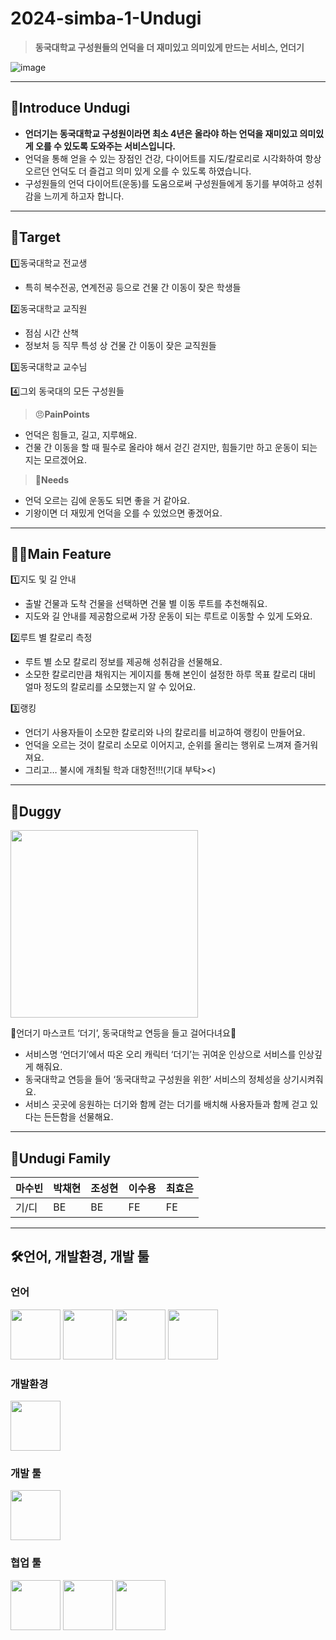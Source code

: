 # 2024-simba-1-Undugi

> **동국대학교 구성원들의 언덕을 더 재미있고 의미있게 만드는 서비스, 언더기**
> 
![image](https://github.com/LikeLion-at-DGU/2024-simba-1-Undugi/assets/112747336/37cb2f9f-0bf2-4c68-b3bf-e68d8c0de638)



---

## 🦆Introduce Undugi

- **언더기는 동국대학교 구성원이라면 최소 4년은 올라야 하는 언덕을 재미있고 의미있게 오를 수 있도록 도와주는 서비스입니다.**
- 언덕을 통해 얻을 수 있는 장점인 건강, 다이어트를 지도/칼로리로 시각화하여 항상 오르던 언덕도 더 즐겁고 의미 있게 오를 수 있도록 하였습니다.
- 구성원들의 언덕 다이어트(운동)를 도움으로써 구성원들에게 동기를 부여하고 성취감을 느끼게 하고자 합니다.

---

## 🎯Target

1️⃣동국대학교 전교생

- 특히 복수전공, 연계전공 등으로 건물 간 이동이 잦은 학생들

2️⃣동국대학교 교직원

- 점심 시간 산책
- 정보처 등 직무 특성 상 건물 간 이동이 잦은 교직원들

3️⃣동국대학교 교수님

4️⃣그외 동국대의 모든 구성원들

> 😠**PainPoints**
> 
- 언덕은 힘들고, 길고, 지루해요.
- 건물 간 이동을 할 때 필수로 올라야 해서 걷긴 걷지만, 힘들기만 하고 운동이 되는지는 모르겠어요.

> **🤩Needs**
> 
- 언덕 오르는 김에 운동도 되면 좋을 거 같아요.
- 기왕이면 더 재밌게 언덕을 오를 수 있었으면 좋겠어요.

---

## 🤳🏼Main Feature

1️⃣지도 및 길 안내

- 출발 건물과 도착 건물을 선택하면 건물 별 이동 루트를 추천해줘요.
- 지도와 길 안내를 제공함으로써 가장 운동이 되는 루트로 이동할 수 있게 도와요.

2️⃣루트 별 칼로리 측정

- 루트 별 소모 칼로리 정보를 제공해 성취감을 선물해요.
- 소모한 칼로리만큼 채워지는 게이지를 통해 본인이 설정한 하루 목표 칼로리 대비 얼마 정도의 칼로리를 소모했는지 알 수 있어요.

3️⃣랭킹

- 언더기 사용자들이 소모한 칼로리와 나의 칼로리를 비교하여 랭킹이 만들어요.
- 언덕을 오르는 것이 칼로리 소모로 이어지고, 순위를 올리는 행위로 느껴져 즐거워져요.
- 그리고… 불시에 개최될 학과 대항전!!!(기대 부탁><)

---

## 🦆Duggy

<img style="width:300px" src="https://github.com/LikeLion-at-DGU/2024-simba-1-Undugi/assets/112747336/625e1a68-2219-41df-98af-8b006a58f6e3"/>

🏮언더기 마스코트 ‘더기’, 동국대학교 연등을 들고 걸어다녀요🏮

- 서비스명 ‘언더기’에서 따온 오리 캐릭터 ‘더기’는 귀여운 인상으로 서비스를 인상깊게 해줘요.
- 동국대학교 연등을 들어 ‘동국대학교 구성원을 위한’ 서비스의 정체성을 상기시켜줘요.
- 서비스 곳곳에 응원하는 더기와 함께 걷는 더기를 배치해 사용자들과 함께 걷고 있다는 든든함을 선물해요.

---

## 👯Undugi Family

| 마수빈 | 박채현 | 조성현 | 이수용 | 최효은 |
| --- | --- | --- | --- | --- |
| 기/디 | BE | BE | FE | FE |

---

## 🛠️언어, 개발환경, 개발 툴

### 언어

<img style="width:80px" src="https://github.com/LikeLion-at-DGU/2024-simba-1-Undugi/assets/112747336/1743ce8f-f891-4075-b600-f1f480dda49a"/>

<img style="width:80px" src="https://github.com/LikeLion-at-DGU/2024-simba-1-Undugi/assets/112747336/65d64e70-b710-4a19-82b0-517f67fbd47d"/>

<img style="width:80px" src="https://github.com/LikeLion-at-DGU/2024-simba-1-Undugi/assets/112747336/9d5cb1d3-ae20-456f-a537-8e8a1264781f"/>

<img style="width:80px" src="https://github.com/LikeLion-at-DGU/2024-simba-1-Undugi/assets/112747336/1935200e-257c-462d-823f-dc657834698f"/>

### 개발환경

<img style="width:80px" src="https://github.com/LikeLion-at-DGU/2024-simba-1-Undugi/assets/112747336/de6f5ed6-a2c6-4d17-8a3d-1314fe01a0b6"/>

### 개발 툴

<img style="width:80px" src="https://github.com/LikeLion-at-DGU/2024-simba-1-Undugi/assets/112747336/c98fa25b-fd90-4ab4-90ec-17ff0ed71eca"/>

### 협업 툴

<img style="width:80px" src="https://github.com/LikeLion-at-DGU/2024-simba-1-Undugi/assets/112747336/70abf913-fc5e-4b2e-8d5f-74d767c92dfb"/>

<img style="width:80px" src="https://github.com/LikeLion-at-DGU/2024-simba-1-Undugi/assets/112747336/8778bf47-1b78-4aa5-bf16-621666e4311f"/>

<img style="width:80px" src="https://github.com/LikeLion-at-DGU/2024-simba-1-Undugi/assets/112747336/1539a9f5-a925-424a-adc0-90bc1c412055"/>
